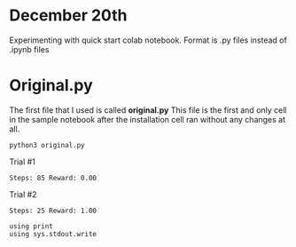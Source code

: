 # December 20th
Experimenting with quick start colab notebook.
Format is .py files instead of .ipynb files

# Original.py
The first file that I used is called **original.py**
This file is the first and only cell in the sample notebook after the installation cell ran without any changes at all.

```console
python3 original.py
```
Trial #1
```console
Steps: 85 Reward: 0.00
```

Trial #2
```console
Steps: 25 Reward: 1.00
```

```output_stdout
using print
using sys.stdout.write
```